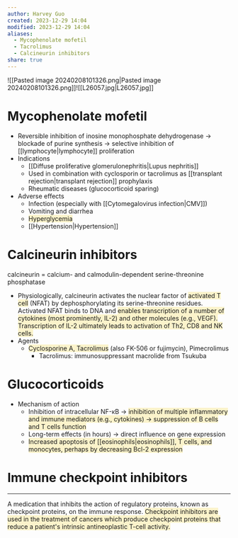 ```yaml
---
author: Harvey Guo
created: 2023-12-29 14:04
modified: 2023-12-29 14:04
aliases:
  - Mycophenolate mofetil
  - Tacrolimus
  - Calcineurin inhibitors
share: true
---
```

![[Pasted image 20240208101326.png|Pasted image 20240208101326.png]]![[L26057.jpg|L26057.jpg]]

# Mycophenolate mofetil
- Reversible inhibition of inosine monophosphate dehydrogenase → blockade of purine synthesis → selective inhibition of [[lymphocyte|lymphocyte]] proliferation
- Indications
	- [[Diffuse proliferative glomerulonephritis|Lupus nephritis]]
	- Used in combination with cyclosporin or tacrolimus as [[transplant rejection|transplant rejection]] prophylaxis
	- Rheumatic diseases (glucocorticoid sparing)
- Adverse effects
	- Infection (especially with [[Cytomegalovirus infection|CMV]])
	- Vomiting and diarrhea
	- <span style="background:rgba(240, 200, 0, 0.2)">Hyperglycemia</span>
	- [[Hypertension|Hypertension]]
# Calcineurin inhibitors
calcineurin = calcium- and calmodulin-dependent serine-threonine phosphatase
- Physiologically, calcineurin activates the nuclear factor of <span style="background:rgba(240, 200, 0, 0.2)">activated T cell</span> (NFAT) by dephosphorylating its serine-threonine residues. Activated NFAT binds to DNA and <span style="background:rgba(240, 200, 0, 0.2)">enables transcription of a number of cytokines (most prominently, IL-2) and other molecules (e.g., VEGF). Transcription of IL-2 ultimately leads to activation of Th2, CD8 and NK cells.</span>
- Agents
	- <span style="background:rgba(240, 200, 0, 0.2)">Cyclosporine A, Tacrolimus</span> (also FK-506 or fujimycin), Pimecrolimus
		- Tacrolimus: immunosuppressant macrolide from Tsukuba
# Glucocorticoids
- Mechanism of action
	- Inhibition of intracellular NF-κB → <span style="background:rgba(240, 200, 0, 0.2)">inhibition of multiple inflammatory and immune mediators (e.g., cytokines) → suppression of B cells and T cells function</span>
	- Long-term effects (in hours) → direct influence on gene expression
	- <span style="background:rgba(240, 200, 0, 0.2)">Increased apoptosis of [[eosinophils|eosinophils]], T cells, and monocytes, perhaps by decreasing Bcl-2 expression</span>
# Immune checkpoint inhibitors
---
A medication that inhibits the action of regulatory proteins, known as checkpoint proteins, on the immune response. <span style="background:rgba(240, 200, 0, 0.2)">Checkpoint inhibitors are used in the treatment of cancers which produce checkpoint proteins that reduce a patient's intrinsic antineoplastic T-cell activity.</span>